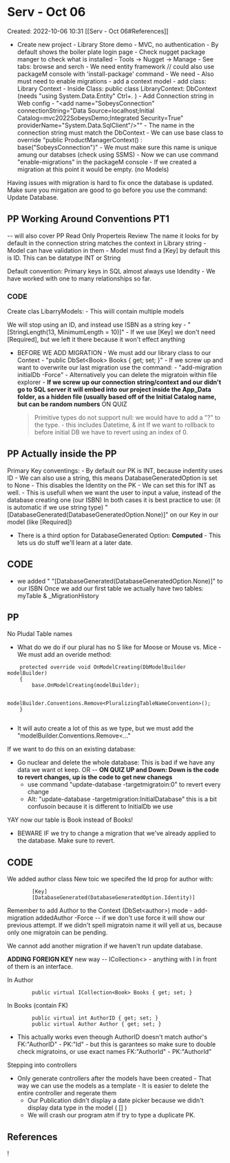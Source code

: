 # Serv - Oct 06
Created: 2022-10-06 10:31
[[Serv - Oct 06#References]]

- Create new project - Library Store demo
		- MVC, no authentication
		- By default shows the boiler plate login page
		- Check nugget package manger to check what is installed
				- Tools -> Nugget -> Manage
				- See tabs: browse and serch
					- We need entity framework // could also use packageM console with 'install-package' command
					- We need 
		- Also must need to enable migrations
				- add a context model
					- add class: Library Context
					- Inside Class:  public class LibraryContext: DbContext (needs "using System.Data.Entity" Ctrl+. )
				- Add Connection string in  Web config
					-  "\<add name="SobeysConnection" connectionString="Data Source=localhost;Initial Catalog=mvc2022SobeysDemo;Integrated Security=True" providerName="System.Data.SqlClient"/>""
					- The name in the connection string must match the DbContext
						- We can use base class to override "public ProductManagerContext() : base("SobeysConnection")"
					- We must make sure this name is unique amung our databses (check using SSMS)
				- Now we can use command "enable-migrations" in the packageM console
					- If we created a migration at this point it would be empty. (no Models)

Having issues with migration is hard to fix once the database is updated. Make sure you mirgation are good to go before you use the command: Update Database.

## PP Working Around Conventions PT1
-- will also cover  PP Read Only Properteis
Review
	The name it looks for by default in the connection string matches the context in Library string
	- Model can have validation in them
	- Model must find a \[Key] by default this is ID. This can be datatype INT or String

Default convention: Primary keys in SQL almost always use Idendity
	- We have worked with one to many relationships so far.  

### CODE
Create clas LibarryModels:
	- This wiill contain multiple models

We will stop using an ID, and instead use ISBN as a string key
	- "\[StringLength(13, MinimumLength = 10)]"
	- If we use \[Key] we don't need \[Required], but we left it there because it won't effect anything

- BEFORE WE ADD MIGRATION
		- We must add our library class to our Context
			- "public DbSet\<Book> Books { get; set; }"
		- If we screw up and want to overwrite our last migration use the command:
			- "add-migration initialDb -Force" 
			- Alternatively you can delete the migratoin within file explorer
		- **If we screw up our connection string/context and our didn't go to SQL server it will embed into our project inside the App_Data folder, as a hidden file (usually based off of the Initial Catalog name, but can be random numbers** ON QUIZ
	>Primitive types do not support null: we would have to add a "?" to the type. 
	>		- this includes Datetime, & int
	>If we want to rollback to before initial DB we have to revert using an index of 0.

## PP Actually inside the PP
Primary Key conventings:
	- By default our PK is INT, because indentity uses ID
	- We can also use a string, this means DatabaseGeneratedOption is set to None
		- This disables the Identity on the PK
		- We can set this for INT as well. 
			- This is usefull when we want the user to input a value, instead of the database creating one (our ISBN)
		In both cases it is best practice to use: (it is automatic if we use string type)
		"\[DatabaseGenerated(DatabaseGeneratedOption.None)]" on our Key in our model (like \[Required])
- There is a third option for DatabaseGenerated Option: **Computed**
		- This lets us do stuff we'll learn at a later date.

## CODE
- we added "	"\[DatabaseGenerated(DatabaseGeneratedOption.None)]" to our ISBN
Once we add our first table we actually have two tables: myTable & \_MigrationHistory

## PP
No Pludal Table names
- What do we do if our plural has no S like for Moose or Mouse vs. Mice
		- We must add an overide method:
```
	protected override void OnModelCreating(DbModelBuilder modelBuilder)
	{
		base.OnModelCreating(modelBuilder);
	
		modelBuilder.Conventions.Remove<PluralizingTableNameConvention>();
	}
		
``` 
- It will auto create a lot of this as we type, but we must add the "modelBuilder.Conventions.Remove<..."

 If we want to do this on an existing database:
 - Go nuclear and delete the whole database: This is bad if we have any data we want ot keep. 
 OR
-- **ON QUIZ UP and Down: Down is the code to revert changes, up is the code to get new chanegs**
	- use command "update-database -targetmigratoin:0" to revert every change
	- Alt: "update-database -targetmigration:InitialDatabase" this is a bit confusoin because it is different to InitialDb we use

YAY now our table is Book instead of Books!
- BEWARE IF we try to change a migration that we've already applied to the database. Make sure to revert. 

## CODE
We added author class
New toic we specifed the Id prop for author with:
```
        [Key]
        [DatabaseGenerated(DatabaseGeneratedOption.Identity)]
```
Remember to add Author to the Context (DbSet\<author>) mode
	- add-migration addedAuthor -Force  -- if we don't use force it will show our previous attempt. If we didn't spell migratoin name it will yell at us, because only one migratoin can be pending. 

We cannot add another migration if we haven't run update database. 


**ADDING FOREIGN KEY** new way -- ICollection<>
	- anything with I in front of them is an interface. 

In Author
```
        public virtual ICollection<Book> Books { get; set; }
```

In Books (contain FK)
```
        public virtual int AuthorID { get; set; }
        public virtual Author Author { get; set; }
```
- This actually works even theough AuthorID doesn't match author's FK:"AuthorID" - PK:"Id"
		- but this is garantees so make sure to double check migratoins, or use exact names FK:"AuthorId" -  PK:"AuthorId"

Stepping into controllers
- Only generate controllers after the models have been created
		- That way we can use the models as a template
		- It is easier to delete the entire controller and regerate them
	- Our Publication didn't display a date picker because we didn't display data type in the model ( \[]  )
	- We will crash our program atm if try to type a duplicate PK. 




## References
!